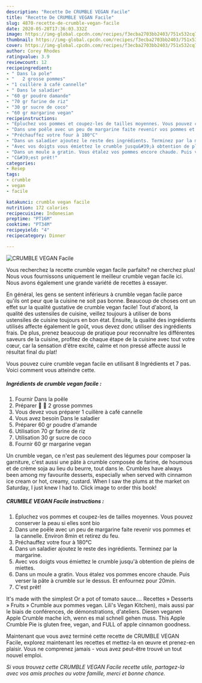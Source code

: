 ```yaml
---
description: "Recette De CRUMBLE VEGAN Facile"
title: "Recette De CRUMBLE VEGAN Facile"
slug: 4870-recette-de-crumble-vegan-facile
date: 2020-05-28T17:36:03.332Z
image: https://img-global.cpcdn.com/recipes/f3ecba2703bb2403/751x532cq70/crumble-vegan-facile-photo-principale-de-la-recette.jpg
thumbnail: https://img-global.cpcdn.com/recipes/f3ecba2703bb2403/751x532cq70/crumble-vegan-facile-photo-principale-de-la-recette.jpg
cover: https://img-global.cpcdn.com/recipes/f3ecba2703bb2403/751x532cq70/crumble-vegan-facile-photo-principale-de-la-recette.jpg
author: Corey Rhodes
ratingvalue: 3.9
reviewcount: 12
recipeingredient:
- " Dans la pole"
- "   2 grosse pommes"
- "1 cuillère à café cannelle"
- " Dans le saladier"
- "60 gr poudre damande"
- "70 gr farine de riz"
- "30 gr sucre de coco"
- "60 gr margarine vegan"
recipeinstructions:
- "Épluchez vos pommes et coupez-les de tailles moyennes. Vous pouvez conserver la peau si elles sont bio"
- "Dans une poêle avec un peu de margarine faite revenir vos pommes et la cannelle. Environ 8min et retirez du feu."
- "Préchauffez votre four à 180°C"
- "Dans un saladier ajoutez le reste des ingrédients. Terminez par la margarine."
- "Avec vos doigts vous émiettez le crumble jusqu&#39;à obtention de pleins de miettes."
- "Dans un moule a gratin. Vous étalez vos pommes encore chaude. Puis verser la pâte à crumble sur le dessus. Et enfournez pour 20min."
- "C&#39;est prêt!"
categories:
- Resep
tags:
- crumble
- vegan
- facile

katakunci: crumble vegan facile 
nutrition: 172 calories
recipecuisine: Indonesian
preptime: "PT16M"
cooktime: "PT34M"
recipeyield: "4"
recipecategory: Dinner

---
```



![CRUMBLE VEGAN Facile](https://img-global.cpcdn.com/recipes/f3ecba2703bb2403/751x532cq70/crumble-vegan-facile-photo-principale-de-la-recette.jpg)

Vous recherchez la recette crumble vegan facile parfaite? ne cherchez plus! Nous vous fournissons uniquement le meilleur crumble vegan facile ici. Nous avons également une grande variété de recettes à essayer.

En général, les gens se sentent inférieurs à crumble vegan facile parce qu'ils ont peur que la cuisine ne soit pas bonne. Beaucoup de choses ont un effet sur la qualité gustative de crumble vegan facile! Tout d'abord, la qualité des ustensiles de cuisine, veillez toujours à utiliser de bons ustensiles de cuisine toujours en bon état. Ensuite, la qualité des ingrédients utilisés affecte également le goût, vous devez donc utiliser des ingrédients frais. De plus, prenez beaucoup de pratique pour reconnaître les différentes saveurs de la cuisine, profitez de chaque étape de la cuisine avec tout votre cœur, car la sensation d'être excité, calme et non pressé affecte aussi le résultat final du plat!

<!--inarticleads1-->

Vous pouvez cuire crumble vegan facile en utilisant 8 Ingrédients et 7 pas. Voici comment vous atteindre cette.

##### Ingrédients de crumble vegan facile :

1. Fournir  Dans la poêle
1. Préparer  🍏 🍎 2 grosse pommes
1. Vous devez vous préparer 1 cuillère à café cannelle
1. Vous avez besoin  Dans le saladier
1. Préparer 60 gr poudre d&#39;amande
1. Utilisation 70 gr farine de riz
1. Utilisation 30 gr sucre de coco
1. Fournir 60 gr margarine vegan


Un crumble vegan, ce n&#39;est pas seulement des légumes pour composer la garniture, c&#39;est aussi une pâte à crumble composée de farine, de houmous et de crème soja au lieu du beurre, tout dans le. Crumbles have always been among my favourite desserts, especially when served with cinnamon ice cream or hot, creamy, custard. When I saw the plums at the market on Saturday, I just knew I had to. Click image to order this book! 

<!--inarticleads2-->

##### CRUMBLE VEGAN Facile instructions :

1. Épluchez vos pommes et coupez-les de tailles moyennes. Vous pouvez conserver la peau si elles sont bio
1. Dans une poêle avec un peu de margarine faite revenir vos pommes et la cannelle. Environ 8min et retirez du feu.
1. Préchauffez votre four à 180°C
1. Dans un saladier ajoutez le reste des ingrédients. Terminez par la margarine.
1. Avec vos doigts vous émiettez le crumble jusqu&#39;à obtention de pleins de miettes.
1. Dans un moule a gratin. Vous étalez vos pommes encore chaude. Puis verser la pâte à crumble sur le dessus. Et enfournez pour 20min.
1. C&#39;est prêt!


It&#39;s made with the simplest Or a pot of tomato sauce…. Recettes » Desserts » Fruits » Crumble aux pommes vegan. Lili&#39;s Vegan Kitchen), mais aussi par le biais de conférences, de démonstrations, d&#39;ateliers. Diesen veganen Apple Crumble mache ich, wenn es mal schnell gehen muss. This Apple Crumble Pie is gluten free, vegan, and FULL of apple cinnamon goodness. 

<!--inarticleads1-->

<p>
Maintenant que vous avez terminé cette recette de CRUMBLE VEGAN Facile, explorez maintenant les recettes et mettez-la en œuvre et prenez-en plaisir. Vous ne comprenez jamais - vous avez peut-être trouvé un tout nouvel emploi.
</p>

<p>
<i>Si vous trouvez cette CRUMBLE VEGAN Facile recette utile, partagez-la avec vos amis proches ou votre famille, merci et bonne chance.</i>
</p>
